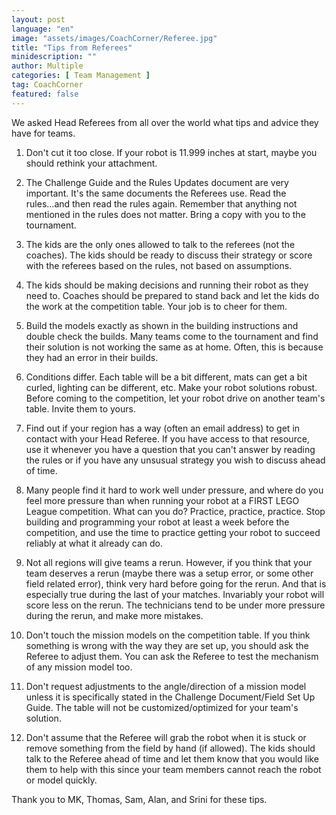 ```yaml
---
layout: post
language: "en"
image: "assets/images/CoachCorner/Referee.jpg"
title: "Tips from Referees"
minidescription: ""
author: Multiple
categories: [ Team Management ]
tag: CoachCorner
featured: false
---
```

We asked Head Referees from all over the world what tips and advice they have for teams. 

1) Don't cut it too close. If your robot is 11.999 inches at start, maybe you should rethink your attachment.

2) The Challenge Guide and the Rules Updates document are very important. It's the same documents the Referees use. Read the rules...and then read the rules again. Remember that anything not mentioned in the rules does not matter. Bring a copy with you to the tournament.

3) The kids are the only ones allowed to talk to the referees (not the coaches). The kids should be ready to discuss their strategy or score with the referees based on the rules, not based on assumptions.

4) The kids should be making decisions and running their robot as they need to. Coaches should be prepared to stand back and let the kids do the work at the competition table.  Your job is to cheer for them.

5) Build the models exactly as shown in the building instructions and double check the builds. Many teams come to the tournament and find their solution is not working the same as at home. Often, this is because they had an error in their builds.

6) Conditions differ. Each table will be a bit different, mats can get a bit curled, lighting can be different, etc. Make your robot solutions robust. Before coming to the competition, let your robot drive on another team's table. Invite them to yours.

7) Find out if your region has a way (often an email address) to get in contact with your Head Referee. If you have access to that resource, use it whenever you have a question that you can't answer by reading the rules or if you have any unsusual strategy you wish to discuss ahead of time.

8) Many people find it hard to work well under pressure, and where do you feel more pressure than when running your robot at a FIRST LEGO League competition. What can you do? Practice, practice, practice. Stop building and programming your robot at least a week before the competition, and use the time to practice getting your robot to succeed reliably at what it already can do.

9) Not all regions will give teams a rerun.  However, if you think that your team deserves a rerun (maybe there was a setup error, or some other field related error), think very hard before going for the rerun. And that is especially true during the last of your matches. Invariably your robot will score less on the rerun. The technicians tend to be under more pressure during the rerun, and make more mistakes.

10) Don't touch the mission models on the competition table. If you think something is wrong with the way they are set up, you should ask the Referee to adjust them. You can ask the Referee to test the mechanism of any mission model too.

11) Don't request adjustments to the angle/direction of a mission model unless it is specifically stated in the Challenge Document/Field Set Up Guide. The table will not be customized/optimized for your team's solution.

12) Don't assume that the Referee will grab the robot when it is stuck or remove something from the field by hand (if allowed). The kids should talk to the Referee ahead of time and let them know that you would like them to help with this since your team members cannot reach the robot or model quickly.


Thank you to MK, Thomas, Sam, Alan, and Srini for these tips.

